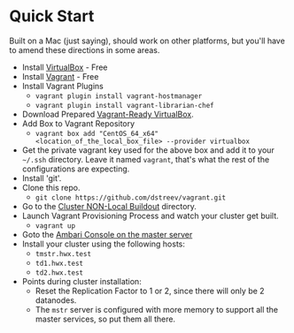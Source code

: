 # Quick Start

Built on a Mac (just saying), should work on other platforms, but you'll have to amend these directions in some areas.

* Install [VirtualBox](https://www.virtualbox.org) - Free
* Install [Vagrant](http://www.vagrantup.com) - Free
* Install Vagrant Plugins
	- `vagrant plugin install vagrant-hostmanager`
	- `vagrant plugin install vagrant-librarian-chef`
* Download Prepared [Vagrant-Ready VirtualBox](https://www.dropbox.com/sh/eamvf0ilsu8y68k/9w1fY-AmcR). 
* Add Box to Vagrant Repository
	- `vagrant box add "CentOS_64_x64" <location_of_the_local_box_file> --provider virtualbox`
* Get the private vagrant key used for the above box and add it to your `~/.ssh` directory.  Leave it named `vagrant`, that's what the rest of the configurations are expecting.
* Install 'git'.
* Clone this repo.
	- `git clone https://github.com/dstreev/vagrant.git`
* Go to the [Cluster NON-Local Buildout](hdp_cluster_buildout) directory.
* Launch Vagrant Provisioning Process and watch your cluster get built.
	- `vagrant up`
* Goto the [Ambari Console on the master server](http://tmstr.hortonworks.vagrant:8080)
* Install your cluster using the following hosts:
	- `tmstr.hwx.test`
	- `td1.hwx.test`
	- `td2.hwx.test`
* Points during cluster installation:
	- Reset the Replication Factor to 1 or 2, since there will only be 2 datanodes.
	- The `mstr` server is configured with more memory to support all the master services, so put them all there.